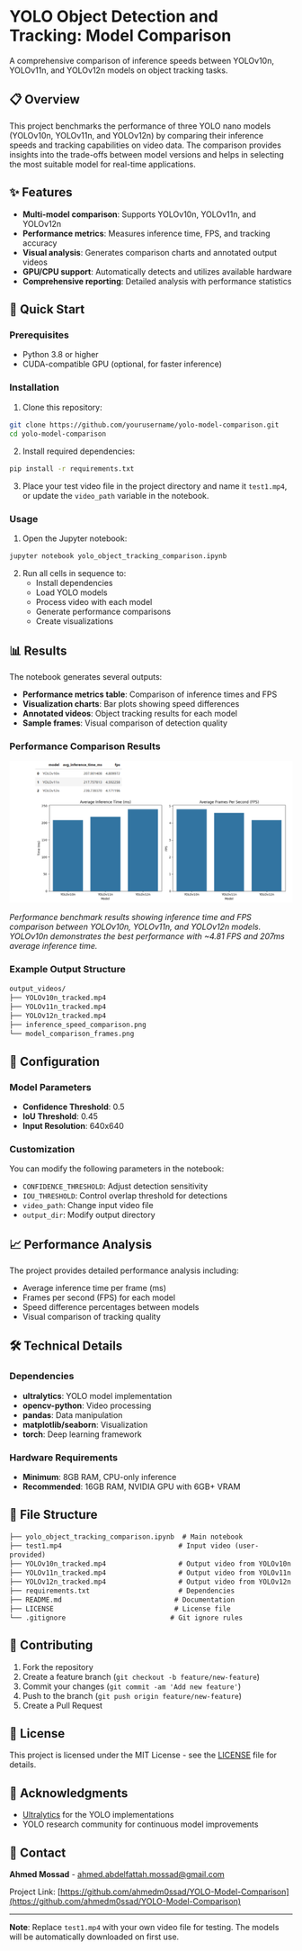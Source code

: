# YOLO Object Detection and Tracking: Model Comparison

A comprehensive comparison of inference speeds between YOLOv10n, YOLOv11n, and YOLOv12n models on object tracking tasks.

## 📋 Overview

This project benchmarks the performance of three YOLO nano models (YOLOv10n, YOLOv11n, and YOLOv12n) by comparing their inference speeds and tracking capabilities on video data. The comparison provides insights into the trade-offs between model versions and helps in selecting the most suitable model for real-time applications.

## ✨ Features

- **Multi-model comparison**: Supports YOLOv10n, YOLOv11n, and YOLOv12n
- **Performance metrics**: Measures inference time, FPS, and tracking accuracy
- **Visual analysis**: Generates comparison charts and annotated output videos
- **GPU/CPU support**: Automatically detects and utilizes available hardware
- **Comprehensive reporting**: Detailed analysis with performance statistics

## 🚀 Quick Start

### Prerequisites

- Python 3.8 or higher
- CUDA-compatible GPU (optional, for faster inference)

### Installation

1. Clone this repository:
```bash
git clone https://github.com/yourusername/yolo-model-comparison.git
cd yolo-model-comparison
```

2. Install required dependencies:
```bash
pip install -r requirements.txt
```

3. Place your test video file in the project directory and name it `test1.mp4`, or update the `video_path` variable in the notebook.

### Usage

1. Open the Jupyter notebook:
```bash
jupyter notebook yolo_object_tracking_comparison.ipynb
```

2. Run all cells in sequence to:
   - Install dependencies
   - Load YOLO models
   - Process video with each model
   - Generate performance comparisons
   - Create visualizations

## 📊 Results

The notebook generates several outputs:

- **Performance metrics table**: Comparison of inference times and FPS
- **Visualization charts**: Bar plots showing speed differences
- **Annotated videos**: Object tracking results for each model
- **Sample frames**: Visual comparison of detection quality

### Performance Comparison Results

![Performance Comparison](performance_comparison.png)

*Performance benchmark results showing inference time and FPS comparison between YOLOv10n, YOLOv11n, and YOLOv12n models. YOLOv10n demonstrates the best performance with ~4.81 FPS and 207ms average inference time.*

### Example Output Structure
```
output_videos/
├── YOLOv10n_tracked.mp4
├── YOLOv11n_tracked.mp4
├── YOLOv12n_tracked.mp4
├── inference_speed_comparison.png
└── model_comparison_frames.png
```

## 🔧 Configuration

### Model Parameters
- **Confidence Threshold**: 0.5
- **IoU Threshold**: 0.45
- **Input Resolution**: 640x640

### Customization
You can modify the following parameters in the notebook:
- `CONFIDENCE_THRESHOLD`: Adjust detection sensitivity
- `IOU_THRESHOLD`: Control overlap threshold for detections
- `video_path`: Change input video file
- `output_dir`: Modify output directory

## 📈 Performance Analysis

The project provides detailed performance analysis including:

- Average inference time per frame (ms)
- Frames per second (FPS) for each model
- Speed difference percentages between models
- Visual comparison of tracking quality

## 🛠️ Technical Details

### Dependencies
- **ultralytics**: YOLO model implementation
- **opencv-python**: Video processing
- **pandas**: Data manipulation
- **matplotlib/seaborn**: Visualization
- **torch**: Deep learning framework

### Hardware Requirements
- **Minimum**: 8GB RAM, CPU-only inference
- **Recommended**: 16GB RAM, NVIDIA GPU with 6GB+ VRAM

## 📝 File Structure

```
├── yolo_object_tracking_comparison.ipynb  # Main notebook
├── test1.mp4                             # Input video (user-provided)
├── YOLOv10n_tracked.mp4                  # Output video from YOLOv10n
├── YOLOv11n_tracked.mp4                  # Output video from YOLOv11n
├── YOLOv12n_tracked.mp4                  # Output video from YOLOv12n
├── requirements.txt                      # Dependencies
├── README.md                            # Documentation
├── LICENSE                              # License file
└── .gitignore                          # Git ignore rules
```

## 🤝 Contributing

1. Fork the repository
2. Create a feature branch (`git checkout -b feature/new-feature`)
3. Commit your changes (`git commit -am 'Add new feature'`)
4. Push to the branch (`git push origin feature/new-feature`)
5. Create a Pull Request

## 📄 License

This project is licensed under the MIT License - see the [LICENSE](LICENSE) file for details.

## 🙏 Acknowledgments

- [Ultralytics](https://github.com/ultralytics/ultralytics) for the YOLO implementations
- YOLO research community for continuous model improvements

## 📧 Contact

**Ahmed Mossad** - [ahmed.abdelfattah.mossad@gmail.com](mailto:ahmed.abdelfattah.mossad@gmail.com)

Project Link: [https://github.com/ahmedm0ssad/YOLO-Model-Comparison](https://github.com/ahmedm0ssad/YOLO-Model-Comparison)

---

**Note**: Replace `test1.mp4` with your own video file for testing. The models will be automatically downloaded on first use.
